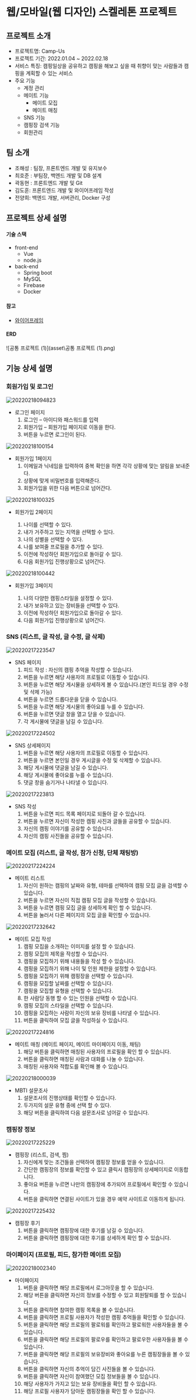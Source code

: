 # 웹/모바일(웹 디자인) 스켈레톤 프로젝트

## 프로젝트 소개

* 프로젝트명: Camp-Us
* 프로젝트 기간: 2022.01.04 ~  2022.02.18
* 서비스 특징:  캠핑일상을 공유하고 캠핑을 해보고 싶을 때 취향이 맞는 사람들과 캠핑을 계획할 수 있는 서비스
* 주요 기능
  - 계정 관리
  - 메이트 기능
    - 메이트 모집
    - 메이트 매칭
  - SNS 기능
  - 캠핑장 검색 기능
  - 회원관리





## 팀 소개

* 조해성 : 팀장, 프론트엔드 개발 및 유지보수
* 최호준 : 부팀장, 백엔드 개발 및 DB 설계
* 곽동현 : 프론트엔드 개발 및 Git
* 김도훈: 프론트엔드 개발 및 와이어프레임 작성
* 전양희: 백엔드 개발, 서버관리, Docker 구성



## 프로젝트 상세 설명

#### 기술 스택

- front-end
  - Vue
  - node.js
- back-end
  - Spring boot
  - MySQL
  - Firebase
  - Docker



#### 참고

- [와이어프레임](https://www.figma.com/file/zSarjZWg1r1gtHF2gR1Qjx/%EA%B3%B5%ED%86%B5-PJT-2%ED%8C%80-Prototype?node-id=766%3A2273)

#### ERD

![공통 프로젝트 (1)](asset\공통 프로젝트 (1).png)



## 기능 상세 설명

### 회원가입 및 로그인

![20220218094823](asset\20220218094823.png)

- 로그인 페이지
  1. 로그인 – 아이디와 패스워드를 입력
  2. 회원가입 – 회원가입 페이지로 이동을 한다.
  3. 버튼을 누르면 로그인이 된다.



![20220218100154](asset\20220218100154.png)

- 회원가입 1페이지
  1. 이메일과 닉네임을 입력하여 중복 확인을 하면 각각 상황에 맞는 알림을 보내준다.
  2. 상황에 맞게 비밀번호를 입력해준다.
  3. 회원가입을 위한 다음 버튼으로 넘어간다.



![20220218100325](asset\20220218100325.png)

- 회원가입 2페이지

  1. 나이를 선택할 수 있다.
  2. 내가 거주하고 있는 지역을 선택할 수 있다.
  3. 나의 성별을 선택할 수 있다.
  4. 나를 보여줄 프로필을 추가할 수 있다.
  5. 이전에 작성하던 회원가입으로 돌아갈 수 있다.
  6. 다음 회원가입 진행상황으로 넘어간다.




![20220218100442](asset\20220218100442.png)

- 회원가입 3페이지

  1. 나의 다양한 캠핑스타일을 설정할 수 있다.
  2. 내가 보유하고 있는 장비들을 선택할 수 있다.
  3. 이전에 작성하던 회원가입으로 돌아갈 수 있다.
  4. 다음 회원가입 진행상황으로 넘어간다.



### SNS (리스트, 글 작성, 글 수정, 글 삭제)

![20220217223547](asset\20220217223547.png)

- SNS 페이지
  1. 피드 작성 : 자신의 캠핑 추억을 작성할 수 있습니다.
  2. 버튼을 누르면 해당 사용자의 프로필로 이동할 수 있습니다.
  3. 버튼을 누르면 해당 게시물을 상세하게 볼 수 있습니다.(본인 피드일 경우 수정 및 삭제 가능)
  4. 버튼을 누르면 드롭다운을 닫을 수 있습니다.
  5. 버튼을 누르면 해당 게시물의 좋아요를 누를 수 있습니다.
  6. 버튼을 누르면 댓글 창을 열고 닫을 수 있습니다.
  7. 각 게시물에 댓글을 남길 수 있습니다.



![20220217224502](asset\20220217224502.png)

- SNS 상세페이지
  1. 버튼을 누르면 해당 사용자의 프로필로 이동할 수 있습니다.
  2. 버튼을 누르면 본인일 경우 게시글을 수정 및 삭제할 수 있습니다.
  3. 해당 게시물에 댓글을 남길 수 있습니다.
  4. 해당 게시물에 좋아요를 누를 수 있습니다.
  5. 댓글 창을 숨기거나 나타낼 수 있습니다.



![20220217223813](asset\20220217223813.png)

- SNS 작성
  1. 버튼을 누르면 피드 목록 페이지로 되돌아 갈 수 있습니다.
  2. 버튼을 누르면 자신이 작성한 캠핑 사진과 글들을 공유할 수 있습니다.
  3. 자신의 캠핑 이야기를 공유할 수 있습니다.
  4. 자신의 캠핑 사진들을 공유할 수 있습니다.



### 메이트 모집 (리스트, 글 작성, 참가 신청, 단체 채팅방)

![20220217224224](asset\20220217224224.png)

- 메이트 리스트
  1. 자신이 원하는 캠핑의 날짜와 유형, 테마를 선택하여 캠핑 모집 글을 검색할 수 있습니다.
  2. 버튼을 누르면 자신이 직접 캠핑 모집 글을 작성할 수 있습니다.
  3. 버튼을 누르면 캠핑 모집 글을 상세하게 확인 할 수 있습니다.
  4. 버튼을 눌러서 다른 페이지의 모집 글을 확인할 수 있습니다.



![20220217232642](asset\20220217232642.png)

- 메이트 모집 작성
  1. 캠핑 모집을 소개하는 이미지를 설정 할 수 있습니다.
  2. 캠핑 모집의 제목을 작성할 수 있습니다.
  3. 캠핑을 모집하기 위해 내용들을 작성 할 수 있습니다.
  4. 캠핑을 모집하기 위해 나이 및 인원 제한을 설정할 수 있습니다.
  5. 캠핑을 모집하기 위해 캠핑장을 선택할 수 있습니다.
  6. 캠핑을 모집할 날짜를 선택할 수 있습니다.
  7. 캠핑을 모집할 유형을 선택할 수 있습니다.
  8. 한 사람당 동행 할 수 있는 인원을 선택할 수 있습니다.
  9. 캠핑 모집의 스타일을 선택할 수 있습니다.
  10. 캠핑을 모집하는 사람이 자신의 보유 장비를 나타낼 수 있습니다.
  11. 버튼을 클릭하여 모집 글을 작성하실 수 있습니다.



![20220217224816](asset\20220217224816.png)

- 메이트 매칭 (메이트 페이지, 메이트 마이페이지 이동, 채팅)
  1. 해당 버튼을 클릭하면 매칭된 사용자의 프로필을 확인 할 수 있습니다.
  2. 버튼을 클릭하면 매칭된 사람과 대화를 나눌 수 있습니다.
  3. 매칭된 사용자와 적합도를 확인해 볼 수 있습니다.



![20220218000039](asset\20220218000039.png)

- MBTI 설문조사
  1. 설문조사의 진행상태를 확인할 수 있습니다.
  2. 두가지의 설문 유형 중에 선택 할 수 있다.
  3. 해당 버튼을 클릭하여 다음 설문조사로 넘어갈 수 있습니다.



### 캠핑장 정보

![20220217225229](asset\20220217225229.png)

- 캠핑장 (리스트, 검색, 찜)
  1. 자신에게 맞는 조건들을 선택하여 캠핑장 정보를 얻을 수 있습니다.
  2. 간단한 캠핑장의 정보를 확인할 수 있고 클릭시 캠핑장의 상세페이지로 이동합니다.
  3. 좋아요 버튼을 누르면 나만의 캠핑장에 추가되어 프로필에서 확인할 수 있습니다.
  4. 버튼을 클릭하면 연결된 사이트가 있을 경우 예약 사이트로 이동하게 됩니다.



![20220217225432](asset\20220217225432.png)

- 캠핑장 후기
  1. 버튼을 클릭하면 캠핑장에 대한 후기를 남길 수 있습니다.
  2. 버튼을 클릭하면 캠핑장에 대한 후기를 상세하게 확인 할 수 있습니다.



### 마이페이지 (프로필, 피드, 참가한 메이트 모집)

![20220218002340](asset\20220218002340.png)

- 마이페이지
  1. 버튼을 클릭하면 해당 프로필에서 로그아웃을 할 수 있습니다.
  2. 해당 버튼을 클릭하면 자신의 정보를 수정할 수 있고 회원탈퇴를 할 수 있습니다.
  3. 버튼을 클릭하면 참여한 캠핑 목록을 볼 수 있습니다.
  4. 버튼을 클릭하면 프로필 사용자가 작성한 캠핑 추억들을 확인할 수 있습니다.
  5. 버튼을 클릭하면 해당 프로필의 팔로워를 확인하고 팔로워한 사용자들을 볼 수 있습니다.
  6. 버튼을 클릭하면 해당 프로필의 팔로우를 확인하고 팔로우한 사용자들을 볼 수 있습니다.
  7. 버튼을 클릭하면 해당 프로필의 보유장비와 좋아요를 누른 캠핑장들을 볼 수 있습니다.
  8. 버튼을 클릭하면 자신의 추억이 담긴 사진들을 볼 수 있습니다.
  9. 버튼을 클릭하면 자신이 참여했던 모집 정보들을 볼 수 있습니다.
  10. 해당 사용자가 가지고 있는 보유 장비들을 확인 할 수 있습니다.
  11. 해당 프로필 사용자가 담아둔 캠핑장들을 확인 할 수 있습니다.
